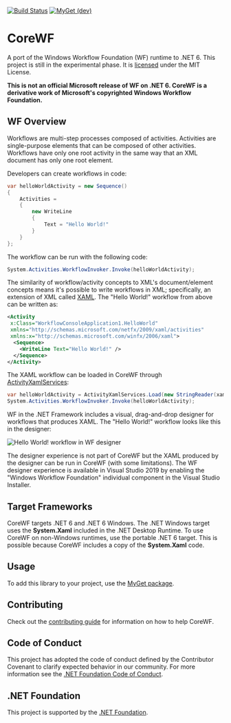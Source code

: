 [![Build Status](https://uipath.visualstudio.com/CoreWF/_apis/build/status/UiPath.CoreWF?repoName=UiPath%2FCoreWF&branchName=refs%2Fpull%2F180%2Fmerge)](https://uipath.visualstudio.com/CoreWF/_build/latest?definitionId=2249&repoName=UiPath%2FCoreWF)
[![MyGet (dev)](https://img.shields.io/badge/CoreWf-Preview-brightgreen.svg)](https://uipath.visualstudio.com/Public.Feeds/_packaging?_a=package&feed=UiPath-Internal&view=versions&package=UiPath.Workflow&protocolType=NuGet)
# CoreWF
A port of the Windows Workflow Foundation (WF) runtime to .NET 6. This project is still in the experimental phase. It is [licensed](LICENSE) under the MIT License.

__This is not an official Microsoft release of WF on .NET 6. CoreWF is a derivative work of Microsoft's copyrighted Windows Workflow Foundation.__

## WF Overview
Workflows are multi-step processes composed of activities. Activities are single-purpose elements that can be composed of other activities. Workflows have only one root activity in the same way that an XML document has only one root element. 

Developers can create workflows in code:
```csharp
var helloWorldActivity = new Sequence()
{
    Activities =
    {
        new WriteLine
        {
            Text = "Hello World!"
        }
    }
};
```

The workflow can be run with the following code:
```csharp
System.Activities.WorkflowInvoker.Invoke(helloWorldActivity);
```

The similarity of workflow/activity concepts to XML's document/element concepts means it's possible to write workflows in XML; specifically, an extension of XML called [XAML](https://docs.microsoft.com/dotnet/desktop-wpf/fundamentals/xaml). The "Hello World!" workflow from above can be written as:
```xml
<Activity 
 x:Class="WorkflowConsoleApplication1.HelloWorld"
 xmlns="http://schemas.microsoft.com/netfx/2009/xaml/activities"
 xmlns:x="http://schemas.microsoft.com/winfx/2006/xaml">
  <Sequence>
    <WriteLine Text="Hello World!" />
  </Sequence>
</Activity>
```

The XAML workflow can be loaded in CoreWF through [ActivityXamlServices](https://docs.microsoft.com/dotnet/api/system.activities.xamlintegration.activityxamlservices):
```csharp
var helloWorldActivity = ActivityXamlServices.Load(new StringReader(xamlString));
System.Activities.WorkflowInvoker.Invoke(helloWorldActivity);
```

WF in the .NET Framework includes a visual, drag-and-drop designer for workflows that produces XAML. The "Hello World!" workflow looks like this in the designer:

![Hello World! workflow in WF designer](WfDesignerHelloWorld.png)

The designer experience is not part of CoreWF but the XAML produced by the designer can be run in CoreWF (with some limitations). The WF designer experience is available in Visual Studio 2019 by enabling the "Windows Workflow Foundation" individual component in the Visual Studio Installer.

## Target Frameworks
CoreWF targets .NET 6 and .NET 6 Windows. The .NET Windows target uses the **System.Xaml** included in the .NET Desktop Runtime. To use CoreWF on non-Windows runtimes, use the portable .NET 6 target. This is possible because CoreWF includes a copy of the **System.Xaml** code.

## Usage
To add this library to your project, use the [MyGet package](https://www.myget.org/feed/uipath-dev/package/nuget/UiPath.Workflow).

## Contributing
Check out the [contributing guide](CONTRIBUTING.md) for information on how to help CoreWF.

## Code of Conduct
This project has adopted the code of conduct defined by the Contributor Covenant to clarify expected behavior in our community.
For more information see the [.NET Foundation Code of Conduct](https://dotnetfoundation.org/code-of-conduct).

## .NET Foundation
This project is supported by the [.NET Foundation](https://dotnetfoundation.org).
